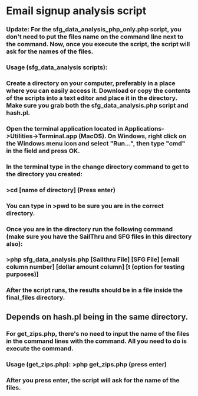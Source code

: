 # Email signup analysis script
### **Update**: For the sfg_data_analysis_php_only.php script, you don't need to put the files name on the command line next to the command. Now, once you execute the script, the script will ask for the names of the files.
### Usage (sfg_data_analysis scripts):
### Create a directory on your computer, preferably in a place where you can easily access it. Download or copy the contents of the scripts into a text editor and place it in the directory. Make sure you grab both the sfg_data_analysis.php script and hash.pl.
### Open the terminal application located in Applications->Utilities->Terminal.app (MacOS). On Windows, right click on the Windows menu icon and select "Run...", then type "cmd" in the field and press OK.
### In the terminal type in the change directory command to get to the directory you created:
### >cd [name of directory] (Press enter)
### You can type in >pwd to be sure you are in the correct directory.
### Once you are in the directory run the following command (make sure you have the SailThru and SFG files in this directory also):
### >php sfg_data_analysis.php [Sailthru File] [SFG File] [email column number] [dollar amount column] [t (option for testing purposes)]
### After the script runs, the results should be in a file inside the final_files directory.
## Depends on hash.pl being in the same directory.
### For get_zips.php, there's no need to input the name of the files in the command lines with the command. All you need to do is execute the command.
### Usage (get_zips.php): >php get_zips.php (press enter)
### After you press enter, the script will ask for the name of the files.
